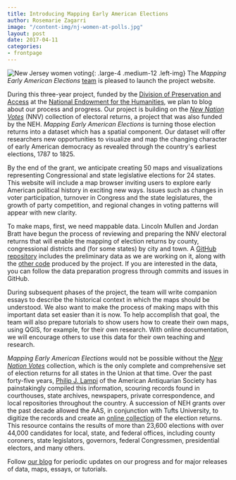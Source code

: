 ```yaml
---
title: Introducing Mapping Early American Elections
author: Rosemarie Zagarri
image: "/content-img/nj-women-at-polls.jpg"
layout: post
date: 2017-04-11
categories:
- frontpage
---
```


![New Jersey women voting]({{site.url}}/content-img/nj-women-at-polls.jpg){: .large-4 .medium-12 .left-img} The *Mapping Early American Elections* [team]({{site.url}}/about/) is pleased to launch the project website.

During this three-year project, funded by the [Division of Preservation and Access](https://www.neh.gov/divisions/preservation) at the [National Endowment for the Humanities](http://neh.gov), we plan to blog about our process and progress. Our project is building on the *[New Nation Votes](http://elections.lib.tufts.edu/)* (NNV) collection of electoral returns, a project that was also funded by the NEH. *Mapping Early American Elections* is turning those election returns into a dataset which has a spatial component. Our dataset will offer researchers new opportunities to visualize and map the changing character of early American democracy as revealed through the country's earliest elections, 1787 to 1825.  

By the end of the grant, we anticipate creating 50 maps and visualizations representing Congressional and state legislative elections for 24 states. This website will include a map browser inviting users to explore early American political history in exciting new ways. Issues such as changes in voter participation, turnover in Congress and the state legislatures, the growth of party competition, and regional changes in voting patterns will appear with new clarity.

To make maps, first, we need mappable data. Lincoln Mullen and Jordan Bratt have begun the process of reviewing and preparing the NNV electoral returns that will enable the mapping of election returns by county, congressional districts and (for some states) by city and town. A [GitHub repository](https://github.com/mapping-elections/elections-data) includes the preliminary data as we are working on it, along with the [other code](https://github.com/mapping-elections/) produced by the project. If you are interested in the data, you can follow the data preparation progress through commits and issues in GitHub.

During subsequent phases of the project, the team will write companion essays to describe the historical context in which the maps should be understood. We also want to make the process of making maps with this important data set easier than it is now. To help accomplish that goal, the team will also prepare tutorials to show users how to create their own maps, using QGIS, for example, for their own research. With online documentation, we will encourage others to use this data for their own teaching and research.

*Mapping Early American Elections* would not be possible without the *[New Nation Votes](http://elections.lib.tufts.edu/)* collection, which is the only complete and comprehensive set of election returns for all states in the Union at that time. Over the past forty-five years, [Philip J. Lampi](http://www.neh.gov/humanities/2008/januaryfebruary/feature/the-orphan-scholar) of the American Antiquarian Society has painstakingly compiled this information, scouring records found in courthouses, state archives, newspapers, private correspondence, and local repositories throughout the country. A succession of NEH grants over the past decade allowed the AAS, in conjunction with Tufts University, to digitize the records and create an [online collection](http://elections.lib.tufts.edu/) of the election returns. This resource contains the results of more than 23,600 elections with over 44,000 candidates for local, state, and federal offices, including county coroners, state legislators, governors, federal Congressmen, presidential electors, and many others.

Follow [our blog]({{site.url}}/blog/) for periodic updates on our progress and for major releases of data, maps, essays, or tutorials.

